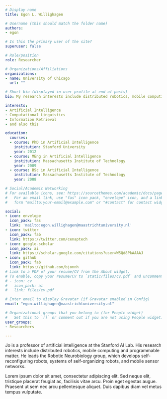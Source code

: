 ```yaml
---
# Display name
title: Egon L. Willighagen

# Username (this should match the folder name)
authors:
- egon

# Is this the primary user of the site?
superuser: false

# Role/position
role: Researcher

# Organizations/Affiliations
organizations:
- name: University of Chicago
  url: ""

# Short bio (displayed in user profile at end of posts)
bio: My research interests include distributed robotics, mobile computing and programmable matter.

interests:
- Artificial Intelligence
- Computational Linguistics
- Information Retrieval
- and also this 

education:
  courses:
  - course: PhD in Artificial Intelligence
    institution: Stanford University
    year: 2012
  - course: MEng in Artificial Intelligence
    institution: Massachusetts Institute of Technology
    year: 2009
  - course: BSc in Artificial Intelligence
    institution: Massachusetts Institute of Technology
    year: 2008

# Social/Academic Networking
# For available icons, see: https://sourcethemes.com/academic/docs/page-builder/#icons
#   For an email link, use "fas" icon pack, "envelope" icon, and a link in the
#   form "mailto:your-email@example.com" or "#contact" for contact widget.

social:
- icon: envelope
  icon_pack: fas
  link: 'mailto:egon​.​willighagen​@​​maastricht​university​.​nl'
- icon: twitter
  icon_pack: fab
  link: https://twitter.com/cenaptech
- icon: google-scholar
  icon_pack: ai
  link: https://scholar.google.com/citations?user=W5Qd8PkAAAAJ
- icon: github
  icon_pack: fab
  link: https://github.com/bjonnh
# Link to a PDF of your resume/CV from the About widget.
# To enable, copy your resume/CV to `static/files/cv.pdf` and uncomment the lines below.
# - icon: cv
#   icon_pack: ai
#   link: files/cv.pdf

# Enter email to display Gravatar (if Gravatar enabled in Config)
email: "egon​.​willighagen​@​​maastricht​university​.​nl"

# Organizational groups that you belong to (for People widget)
#   Set this to `[]` or comment out if you are not using People widget.
user_groups:
- Researchers

---
```


Jo is a professor of artificial intelligence at the Stanford AI Lab. His research interests include distributed robotics, mobile computing and programmable matter. He leads the Robotic Neurobiology group, which develops self-reconfiguring robots, systems of self-organizing robots, and mobile sensor networks.

Lorem ipsum dolor sit amet, consectetur adipiscing elit. Sed neque elit, tristique placerat feugiat ac, facilisis vitae arcu. Proin eget egestas augue. Praesent ut sem nec arcu pellentesque aliquet. Duis dapibus diam vel metus tempus vulputate.
